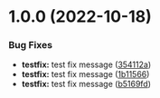 # 1.0.0 (2022-10-18)


### Bug Fixes

* **testfix:** test fix message ([354112a](https://github.com/SwapnilAtDeloitte/semantic-release-POC/commit/354112a33ef4ed2aa569343653dcfc07e442cb01))
* **testfix:** test fix message ([1b11566](https://github.com/SwapnilAtDeloitte/semantic-release-POC/commit/1b11566a168e1fbe4ab0d9259d7d6b2ec57b9e53))
* **testfix:** test fix message ([b5169fd](https://github.com/SwapnilAtDeloitte/semantic-release-POC/commit/b5169fd14426d66e30cda67f420069a90a2ed91c))
